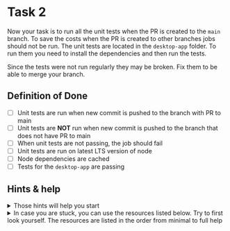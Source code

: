 # Task 2

Now your task is to run all the unit tests when the PR is created to the `main` branch. To save the costs when the PR is created to other branches jobs should not be run.
The unit tests are located in the `desktop-app` folder. To run them you need to install the dependencies and then run the tests.

Since the tests were not run regularly they may be broken. Fix them to be able to merge your branch.

## Definition of Done

- [ ] Unit tests are run when new commit is pushed to the branch with PR to main
- [ ] Unit tests are **NOT** run when new commit is pushed to the branch that does not have PR to main
- [ ] When unit tests are not passing, the job should fail 
- [ ] Unit tests are run on latest LTS version of node
- [ ] Node dependencies are cached
- [ ] Tests for the `desktop-app` are passing

## Hints & help

<details>
<summary> Those hints will help you start</summary>

- npm install
- npm test
- actions/setup-node@v3
</details>

<details>
<summary>In case you are stuck, you can use the resources listed below. Try to first look yourself. The resources are listed in the order from minimal to full help</summary>

1. [Example of Node.js workflow](https://docs.github.com/en/actions/guides/building-and-testing-nodejs)
2. [Branch with ready solution]()
</details>
